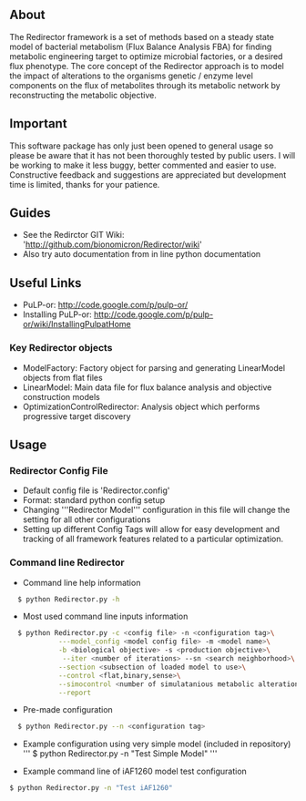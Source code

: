 ## About
The Redirector framework is a set of methods based on a steady state model of bacterial metabolism (Flux Balance Analysis FBA) for finding metabolic engineering target to optimize microbial factories, or a desired flux phenotype.  The core concept of the Redirector approach is to model the impact of alterations to the organisms genetic / enzyme level components on the flux of metabolites through its metabolic network by reconstructing the metabolic objective.

## Important
This software package has only just been opened to general usage so please be aware that it has not been thoroughly tested by public users.  I will be working to make it less buggy, better commented and easier to use.  Constructive feedback and suggestions are appreciated but development time is limited, thanks for your patience. 

## Guides
* See the Redirctor GIT Wiki: 'http://github.com/bionomicron/Redirector/wiki'
* Also try auto documentation from in line python documentation

## Useful Links
* PuLP-or: http://code.google.com/p/pulp-or/
* Installing PuLP-or: http://code.google.com/p/pulp-or/wiki/InstallingPulpatHome

### Key Redirector objects
* ModelFactory: Factory object for parsing and generating LinearModel objects from flat files
* LinearModel: Main data file for flux balance analysis and objective construction models
* OptimizationControlRedirector: Analysis object which performs progressive target discovery

## Usage

### Redirector Config File
* Default config file is 'Redirector.config'
* Format: standard python config setup
* Changing '''Redirector Model''' configuration in this file will change the setting for all other configurations
* Setting up different Config Tags will allow for easy development and tracking of all framework features related to a particular optimization.

### Command line Redirector
* Command line help information
```bash
  $ python Redirector.py -h
```

* Most used command line inputs information
``` bash
  $ python Redirector.py -c <config file> -n <configuration tag>\
			---model_config <model config file> -m <model name>\
			-b <biological objective> -s <production objective>\
			 --iter <number of iterations> --sn <search neighborhood>\
			--section <subsection of loaded model to use>\
			--control <flat,binary,sense>\
			--simocontrol <number of simulatanious metabolic alterations to a target>\
			--report
```

* Pre-made configuration 
``` bash
  $ python Redirector.py --n <configuration tag>
```

* Example configuration using very simple model (included in repository)
'''
$ python Redirector.py -n "Test Simple Model"
'''

* Example command line of iAF1260 model test configuration
``` bash
$ python Redirector.py -n "Test iAF1260"
```
